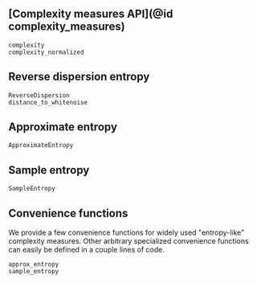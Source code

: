 ## [Complexity measures API](@id complexity_measures)

```@docs
complexity
complexity_normalized
```

## Reverse dispersion entropy

```@docs
ReverseDispersion
distance_to_whitenoise
```

## Approximate entropy

```@docs
ApproximateEntropy
```

## Sample entropy

```@docs
SampleEntropy
```

## Convenience functions

We provide a few convenience functions for widely used "entropy-like" complexity measures. Other arbitrary specialized convenience functions can easily be defined in a couple lines of code.

```@docs
approx_entropy
sample_entropy
```

